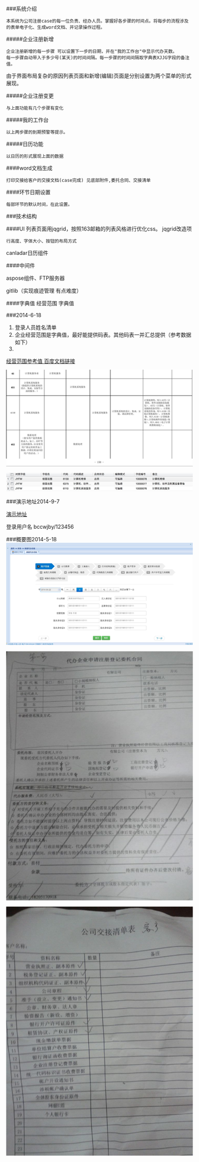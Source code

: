 ###系统介绍


	本系统为公司注册case的每一位负责、经办人员。掌握好各步骤的时间点。将每步的流程涉及的表单电子化、生成word文档、并记录操作过程。


#####企业注册新增

	企业注册新增的每一步骤 可以设置下一步的日期，并在"我的工作台"中显示代办天数。
	每一步骤自动带入于多少号(某天)的时间间隔。每一步骤的时间间隔取字典表XJJG字段的备注值。

由于界面布局复杂的原因列表页面和新增(编辑)页面是分别设置为两个菜单的形式展现。

#####企业注册变更

	与上面功能有几个步骤有变化

#####我的工作台

	以上两步骤的到期预警等提示。

#####日历功能

	以日历的形式展现上面的数据

####word文档生成

	打印交接给客户的交接文档(case完成) 见底部附件,委托合同、交接清单
	
####环节日期设置
	
	每部环节的默认时间，在此设置。
	

###技术结构

####UI
列表页面用jqgrid，按照163邮箱的列表风格进行优化css。
jqgrid改造项
	
	行高度、字体大小、按钮的布局方式	

canladar日历组件
	

####中间件

aspose组件、FTP服务器

gitlib（实现痕迹管理 有点难度）

####字典值
	经营范围 字典值	
	

###2014-6-18
1. 登录人员姓名清单
2. 企业经营范围是字典值，最好能提供码表。其他码表一并汇总提供（参考数据如下）
3. 

[经营范围参考值 百度文档链接](http://wenku.baidu.com/link?url=FMkNapE4v6eGbpIcxCKg39ifUaN8JO66QhPzuYjGBChAoAmiKjoDRcdiw1OtEllIdTQSuCMax_0abfsLR_bqXC-nPlr0sI2BPVCYJFWSur3)

![经验范围](pic/6375jyfw.jpg)


![维护后的值](pic/JYFW-ZDZ.jpg)

###演示地址2014-9-7

[演示地址](http://69.163.40.157:8080/pms/login.do?reqCode=init)

登录用户名 bccwjby/123456

###概要图2014-5-18
![新增页面效果图](pic/0518.jpg)

![委托合同](pic/0525.jpg)

![交接清单](pic/jjqd.jpg)
